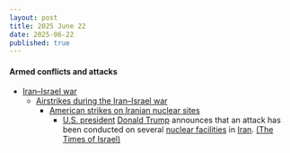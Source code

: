 ```yaml
---
layout: post
title: 2025 June 22
date: 2025-06-22
published: true
---
```



#### Armed conflicts and attacks

* [Iran–Israel war](https://en.wikipedia.org/wiki/Iran%E2%80%93Israel_war "Iran–Israel war")
  * [Airstrikes during the Iran–Israel war](https://en.wikipedia.org/wiki/List_of_airstrikes_during_the_Iran%E2%80%93Israel_war "List of airstrikes during the Iran–Israel war")
    * [American strikes on Iranian nuclear sites](https://en.wikipedia.org/wiki/American_strikes_on_Iranian_nuclear_sites "American strikes on Iranian nuclear sites")
      * [U.S. president](https://en.wikipedia.org/wiki/President_of_the_United_States "President of the United States") [Donald Trump](https://en.wikipedia.org/wiki/Donald_Trump "Donald Trump") announces that an attack has been conducted on several [nuclear facilities](https://en.wikipedia.org/wiki/Nuclear_facilities_in_Iran "Nuclear facilities in Iran") in [Iran](https://en.wikipedia.org/wiki/Iran "Iran"). [(The Times of Israel)](https://www.timesofisrael.com/liveblog_entry/trump-announces-that-us-has-completed-successful-attack-on-three-iran-nuke-sites/)
